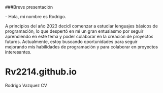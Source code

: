 ###Breve presentación
<p>
- Hola, mi nombre es Rodrigo. 
</p>
<p>
A principios del año 2023 decidí comenzar a estudiar lenguajes básicos de programación, lo que despertó en mí un gran entusiasmo por seguir aprendiendo en este tema y poder colaborar en la creación de proyectos futuros.
Actualmente, estoy buscando oportunidades para seguir mejorando mis habilidades de programación y para colaborar en proyectos interesantes.
</p> 

# Rv2214.github.io
Rodrigo Vazquez CV
